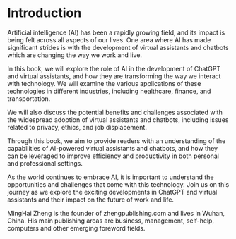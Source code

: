 # Introduction

Artificial intelligence (AI) has been a rapidly growing field, and its impact is being felt across all aspects of our lives. One area where AI has made significant strides is with the development of virtual assistants and chatbots which are changing the way we work and live.

In this book, we will explore the role of AI in the development of ChatGPT and virtual assistants, and how they are transforming the way we interact with technology. We will examine the various applications of these technologies in different industries, including healthcare, finance, and transportation.

We will also discuss the potential benefits and challenges associated with the widespread adoption of virtual assistants and chatbots, including issues related to privacy, ethics, and job displacement.

Through this book, we aim to provide readers with an understanding of the capabilities of AI-powered virtual assistants and chatbots, and how they can be leveraged to improve efficiency and productivity in both personal and professional settings.

As the world continues to embrace AI, it is important to understand the opportunities and challenges that come with this technology. Join us on this journey as we explore the exciting developments in ChatGPT and virtual assistants and their impact on the future of work and life.

MingHai Zheng is the founder of zhengpublishing.com and lives in Wuhan, China. His main publishing areas are business, management, self-help, computers and other emerging foreword fields.
